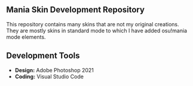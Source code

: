 ## Mania Skin Development Repository
This repository contains many skins that are not my original creations. </br>
They are mostly skins in standard mode to which I have added osu!mania mode elements.

## Development Tools
- **Design:** Adobe Photoshop 2021
- **Coding:** Visual Studio Code
